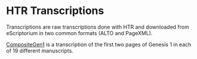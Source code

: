 # HTR Transcriptions

Transcriptions are raw transcriptions done with HTR and downloaded from eScriptorium in two common formats (ALTO and PageXML).

[CompositeGen1](/CompositeGen1) is a transcription of the first two pages of Genesis 1 in each of 19 different manuscripts.